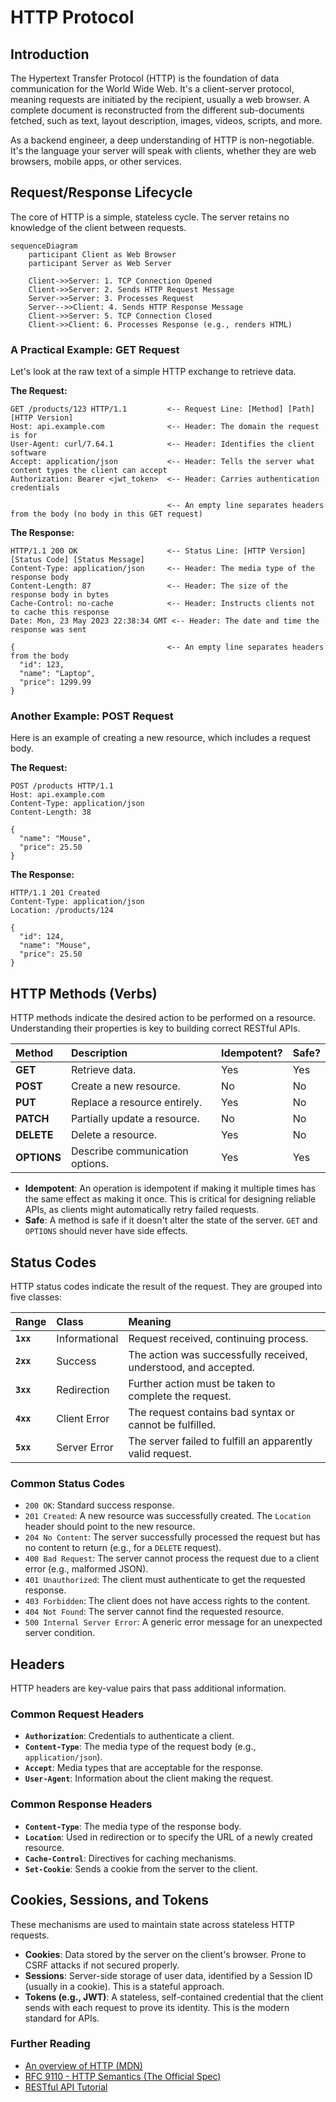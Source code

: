 # HTTP Protocol

## Introduction

The Hypertext Transfer Protocol (HTTP) is the foundation of data communication for the World Wide Web. It's a client-server protocol, meaning requests are initiated by the recipient, usually a web browser. A complete document is reconstructed from the different sub-documents fetched, such as text, layout description, images, videos, scripts, and more.

As a backend engineer, a deep understanding of HTTP is non-negotiable. It's the language your server will speak with clients, whether they are web browsers, mobile apps, or other services.

## Request/Response Lifecycle

The core of HTTP is a simple, stateless cycle. The server retains no knowledge of the client between requests.

```mermaid
sequenceDiagram
    participant Client as Web Browser
    participant Server as Web Server
    
    Client->>Server: 1. TCP Connection Opened
    Client->>Server: 2. Sends HTTP Request Message
    Server->>Server: 3. Processes Request
    Server-->>Client: 4. Sends HTTP Response Message
    Client->>Server: 5. TCP Connection Closed
    Client->>Client: 6. Processes Response (e.g., renders HTML)
```

### A Practical Example: GET Request

Let's look at the raw text of a simple HTTP exchange to retrieve data.

**The Request:**
```http
GET /products/123 HTTP/1.1         <-- Request Line: [Method] [Path] [HTTP Version]
Host: api.example.com              <-- Header: The domain the request is for
User-Agent: curl/7.64.1            <-- Header: Identifies the client software
Accept: application/json           <-- Header: Tells the server what content types the client can accept
Authorization: Bearer <jwt_token>  <-- Header: Carries authentication credentials

                                   <-- An empty line separates headers from the body (no body in this GET request)
```

**The Response:**
```http
HTTP/1.1 200 OK                    <-- Status Line: [HTTP Version] [Status Code] [Status Message]
Content-Type: application/json     <-- Header: The media type of the response body
Content-Length: 87                 <-- Header: The size of the response body in bytes
Cache-Control: no-cache            <-- Header: Instructs clients not to cache this response
Date: Mon, 23 May 2023 22:38:34 GMT <-- Header: The date and time the response was sent

{                                  <-- An empty line separates headers from the body
  "id": 123,
  "name": "Laptop",
  "price": 1299.99
}
```

### Another Example: POST Request

Here is an example of creating a new resource, which includes a request body.

**The Request:**
```http
POST /products HTTP/1.1
Host: api.example.com
Content-Type: application/json
Content-Length: 38

{
  "name": "Mouse",
  "price": 25.50
}
```

**The Response:**
```http
HTTP/1.1 201 Created
Content-Type: application/json
Location: /products/124

{
  "id": 124,
  "name": "Mouse",
  "price": 25.50
}
```

## HTTP Methods (Verbs)

HTTP methods indicate the desired action to be performed on a resource. Understanding their properties is key to building correct RESTful APIs.

| Method  | Description                   | Idempotent? | Safe? |
| :------ | :---------------------------- | :---------- | :---- |
| **GET**     | Retrieve data.                | Yes         | Yes   |
| **POST**    | Create a new resource.        | No          | No    |
| **PUT**     | Replace a resource entirely.  | Yes         | No    |
| **PATCH**   | Partially update a resource.  | No          | No    |
| **DELETE**  | Delete a resource.            | Yes         | No    |
| **OPTIONS** | Describe communication options. | Yes         | Yes   |

- **Idempotent**: An operation is idempotent if making it multiple times has the same effect as making it once. This is critical for designing reliable APIs, as clients might automatically retry failed requests.
- **Safe**: A method is safe if it doesn't alter the state of the server. `GET` and `OPTIONS` should never have side effects.

## Status Codes

HTTP status codes indicate the result of the request. They are grouped into five classes:

| Range         | Class             | Meaning                                                              |
| :------------ | :---------------- | :------------------------------------------------------------------- |
| **`1xx`**     | Informational     | Request received, continuing process.                                |
| **`2xx`**     | Success           | The action was successfully received, understood, and accepted.      |
| **`3xx`**     | Redirection       | Further action must be taken to complete the request.                |
| **`4xx`**     | Client Error      | The request contains bad syntax or cannot be fulfilled.              |
| **`5xx`**     | Server Error      | The server failed to fulfill an apparently valid request.            |

### Common Status Codes
- `200 OK`: Standard success response.
- `201 Created`: A new resource was successfully created. The `Location` header should point to the new resource.
- `204 No Content`: The server successfully processed the request but has no content to return (e.g., for a `DELETE` request).
- `400 Bad Request`: The server cannot process the request due to a client error (e.g., malformed JSON).
- `401 Unauthorized`: The client must authenticate to get the requested response.
- `403 Forbidden`: The client does not have access rights to the content.
- `404 Not Found`: The server cannot find the requested resource.
- `500 Internal Server Error`: A generic error message for an unexpected server condition.

## Headers

HTTP headers are key-value pairs that pass additional information.

### Common Request Headers
- **`Authorization`**: Credentials to authenticate a client.
- **`Content-Type`**: The media type of the request body (e.g., `application/json`).
- **`Accept`**: Media types that are acceptable for the response.
- **`User-Agent`**: Information about the client making the request.

### Common Response Headers
- **`Content-Type`**: The media type of the response body.
- **`Location`**: Used in redirection or to specify the URL of a newly created resource.
- **`Cache-Control`**: Directives for caching mechanisms.
- **`Set-Cookie`**: Sends a cookie from the server to the client.

## Cookies, Sessions, and Tokens

These mechanisms are used to maintain state across stateless HTTP requests.
*   **Cookies**: Data stored by the server on the client's browser. Prone to CSRF attacks if not secured properly.
*   **Sessions**: Server-side storage of user data, identified by a Session ID (usually in a cookie). This is a stateful approach.
*   **Tokens (e.g., JWT)**: A stateless, self-contained credential that the client sends with each request to prove its identity. This is the modern standard for APIs.

<div class="further-reading">
<h3>Further Reading</h3>
<ul>
  <li><a href="https://developer.mozilla.org/en-US/docs/Web/HTTP/Overview" target="_blank" rel="noopener noreferrer">An overview of HTTP (MDN)</a></li>
  <li><a href="https://www.rfc-editor.org/rfc/rfc9110" target="_blank" rel="noopener noreferrer">RFC 9110 - HTTP Semantics (The Official Spec)</a></li>
  <li><a href="https://restfulapi.net/" target="_blank" rel="noopener noreferrer">RESTful API Tutorial</a></li>
</ul>
</div>